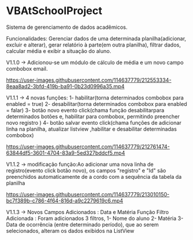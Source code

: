 # VBAtSchoolProject
Sistema de gerenciamento de dados acadêmicos.


Funcionalidades: Gerenciar dados de uma determinada planilha(adicionar, excluir e alterar), gerar relatório à parte(em outra planilha), filtrar dados, calcular média e exibir a situação do aluno.

V1.1.0 -> Adicionou-se um módulo de cálculo de média e um novo campo combobox email.


https://user-images.githubusercontent.com/114637779/212553334-8eaa8ad2-3bfd-419b-ba91-0b23d0996a35.mp4


V1.1.1 -> 4 novas funções: 
        1- habilitar(torna determinados combobox para enabled = true)
        2- desabilitar(torna determinados combobox para enabled = falar)
        3- botão novo evento click(chama função desabilitarpara determinados botões e, habilitar para combobox, permitindo preencher novo registro )
        4- botão salvar evento click(chama funções de adicionar linha na planilha, atualizar listview ,habilitar e desabilitar determinadas combobox) 

https://user-images.githubusercontent.com/114637779/212761474-63844df5-3601-4704-83a9-5ed327bddcf5.mp4


V1.1.2 -> modificação função:Ao adicionar uma nova linha de registro(evento click botão novo), os campos "registro" e "Id" são preenchidos automaticamente de a cordo com a sequência da tabela da planilha


https://user-images.githubusercontent.com/114637779/213010150-bc7f389b-c786-4f64-816d-a9c2279619c6.mp4

V1.1.3 ->
Novos Campos Adicionados : Data e Matéria
Função Filtro  Adicionada : Foram adicionados 3 filtros, 1- Nome do aluno 2- Matéria   3- Data de ocorrência (entre determinado período), que ao serem selecionados, alteram os dados exibidos na ListView 
